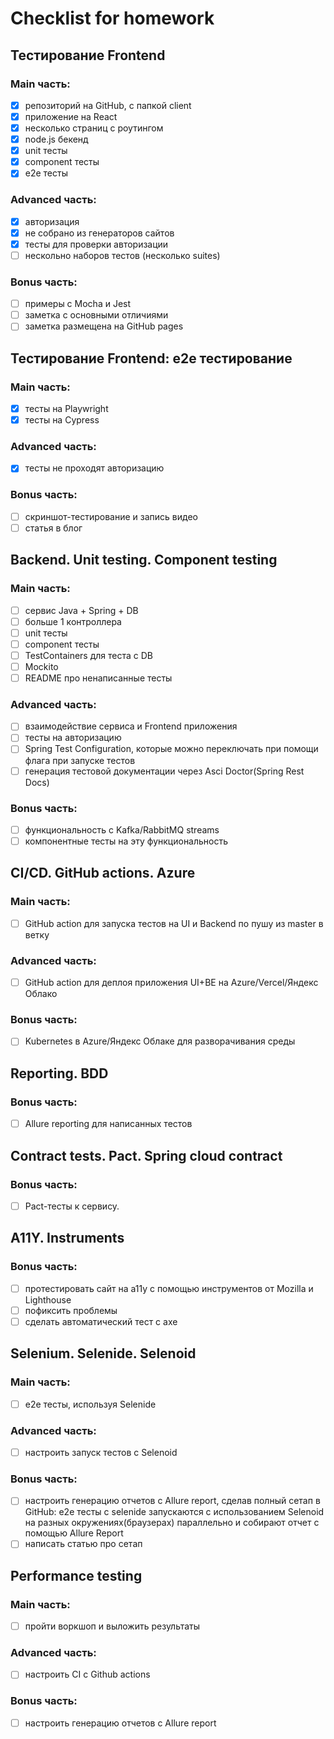 # Checklist for homework
## Тестирование Frontend
### Main часть:

- [x] репозиторий на GitHub, с папкой client
- [x] приложение на React
- [x] несколько страниц с роутингом
- [x] node.js бекенд
- [x] unit тесты
- [x] component тесты
- [x] e2e тесты

### Advanced часть:

- [x] авторизация
- [x] не собрано из генераторов сайтов
- [x] тесты для проверки авторизации
- [ ] нескольно наборов тестов (несколько suites)

### Bonus часть:

- [ ] примеры с Mocha и Jest
- [ ] заметка с основными отличиями
- [ ] заметка размещена на GitHub pages

## Тестирование Frontend: e2e тестирование
### Main часть:
- [x] тесты на Playwright
- [x] тесты на Cypress

### Advanced часть:
- [x] тесты не проходят авторизацию

### Bonus часть:
- [ ] скриншот-тестирование и запись видео
- [ ] статья в блог

## Backend. Unit testing. Component testing
### Main часть:
- [ ] сервис Java + Spring + DB
- [ ] больше 1 контроллерa
- [ ] unit тесты
- [ ] component тесты
- [ ] TestContainers для теста с DB
- [ ] Mockito
- [ ] README про ненаписанные тесты

### Advanced часть:
- [ ] взаимодействие сервиса и Frontend приложения
- [ ] тесты на авторизацию
- [ ] Spring Test Configuration, которые можно переключать при помощи флага при запуске тестов
- [ ] генерация тестовой документации через Asci Doctor(Spring Rest Docs)

### Bonus часть:
- [ ] функциональность с Kafka/RabbitMQ streams
- [ ] компонентные тесты на эту функциональность

## CI/CD. GitHub actions. Azure
### Main часть:
- [ ] GitHub action для запуска тестов на UI и Backend по пушу из master в ветку

### Advanced часть:
- [ ] GitHub action для деплоя приложения UI+BE на Azure/Vercel/Яндекс Облако

### Bonus часть:
- [ ] Kubernetes в Azure/Яндекс Облаке для разворачивания среды

## Reporting. BDD
### Bonus часть:
- [ ]  Allure reporting для написанных тестов

## Contract tests. Pact. Spring cloud contract
### Bonus часть:
- [ ]  Pact-тесты к сервису.

## A11Y. Instruments
### Bonus часть:
- [ ]  протестировать сайт на а11y с помощью инструментов от Mozilla и Lighthouse
- [ ]  пофиксить проблемы
- [ ]  сделать автоматический тест с axe

## Selenium. Selenide. Selenoid
### Main часть:
- [ ] e2e тесты, используя Selenide

### Advanced часть:
- [ ] настроить запуск тестов с Selenoid

### Bonus часть:
- [ ] настроить генерацию отчетов с Allure report, сделав полный сетап в GitHub: e2e тесты с selenide запускаются с использованием Selenoid на разных окружениях(браузерах) параллельно и собирают отчет с помощью Allure Report
- [ ] написать статью про сетап

## Performance testing
### Main часть:
- [ ] пройти воркшоп и выложить результаты

### Advanced часть:
- [ ] настроить CI с Github actions

### Bonus часть:
- [ ] настроить генерацию отчетов с Allure report
